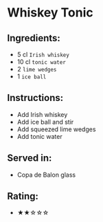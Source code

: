 # Whiskey Tonic

## Ingredients:
- 5 cl `Irish whiskey` <!-- - 5 cl `bourbon` -->
- 10 cl `tonic water`
- 2 `lime wedges`
- 1 `ice ball`

## Instructions:
- Add Irish whiskey <!-- - Add bourbon -->
- Add ice ball and stir
- Add squeezed lime wedges
- Add tonic water

## Served in:
- Copa de Balon glass

## Rating:
- ★★☆☆☆